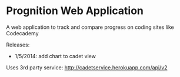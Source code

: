 # Prognition Web Application

A web application to track and compare progress on coding sites like Codecademy

Releases:
- 1/5/2014: add chart to cadet view

Uses 3rd party service: http://cadetservice.herokuapp.com/api/v2

